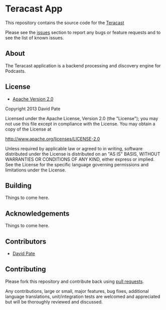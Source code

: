 # Teracast App

This repository contains the source code for the [Teracast](https://github.com/wemakestuff/Teracast)

Please see the [issues](https://github.com/wemakestuff/Teracast/issues) section
to report any bugs or feature requests and to see the list of known issues.

## About

The Teracast application is a backend processing and discovery engine for Podcasts.

## License

* [Apache Version 2.0](http://www.apache.org/licenses/LICENSE-2.0.html)

Copyright 2013 David Pate

Licensed under the Apache License, Version 2.0 (the "License");
you may not use this file except in compliance with the License.
You may obtain a copy of the License at

 http://www.apache.org/licenses/LICENSE-2.0

Unless required by applicable law or agreed to in writing, software
distributed under the License is distributed on an "AS IS" BASIS,
WITHOUT WARRANTIES OR CONDITIONS OF ANY KIND, either express or implied.
See the License for the specific language governing permissions and
limitations under the License.


## Building

Things to come here.

## Acknowledgements

Things to come here.

## Contributors

* [David Pate](https://github.com/DavidTPate)

## Contributing

Please fork this repository and contribute back using
[pull requests](https://github.com/wemakestuff/Teracast/pulls).

Any contributions, large or small, major features, bug fixes, additional
language translations, unit/integration tests are welcomed and appreciated
but will be thoroughly reviewed and discussed.
